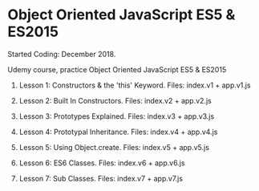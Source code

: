 # Object Oriented JavaScript ES5 & ES2015

Started Coding: December 2018.

Udemy course, practice Object Oriented JavaScript ES5 & ES2015

1. Lesson 1:
Constructors & the 'this' Keyword.
Files: index.v1 + app.v1.js

2. Lesson 2:
Built In Constructors. 
Files: index.v2 + app.v2.js

3. Lesson 3: 
Prototypes Explained.
Files: index.v3 + app.v3.js

4. Lesson 4: 
Prototypal Inheritance.
Files: index.v4 + app.v4.js

5. Lesson 5: 
Using Object.create.
Files: index.v5 + app.v5.js

6. Lesson 6: 
ES6 Classes.
Files: index.v6 + app.v6.js

7. Lesson 7: 
Sub Classes.
Files: index.v7 + app.v7.js
